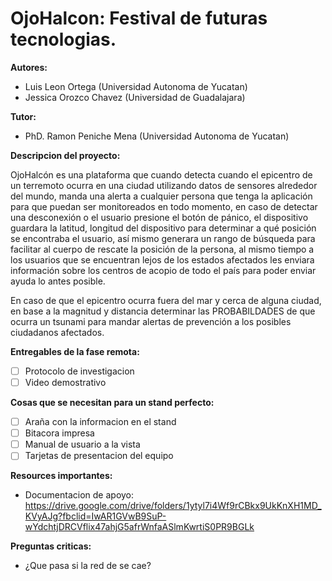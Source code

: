 # OjoHalcon: Festival de futuras tecnologias.
**Autores:**

- Luis Leon Ortega (Universidad Autonoma de Yucatan)
- Jessica Orozco Chavez (Universidad de Guadalajara)

**Tutor:**

- PhD. Ramon Peniche Mena (Universidad Autonoma de Yucatan)

**Descripcion del proyecto:**

OjoHalcón es una plataforma que cuando detecta cuando el epicentro de un terremoto ocurra en una ciudad utilizando datos de sensores alrededor del mundo, manda una alerta a cualquier persona que tenga la aplicación para que puedan ser monitoreados en todo momento, en caso de detectar una desconexión o el usuario presione el botón de pánico, el dispositivo guardara la latitud, longitud del dispositivo para determinar a qué posición se encontraba el usuario, así mismo generara un rango de búsqueda para facilitar al cuerpo de rescate la posición de la persona, al mismo tiempo a los usuarios que se encuentran lejos de los estados afectados les enviara información sobre los centros de acopio de todo el país para poder enviar ayuda lo antes posible.

En caso de que el epicentro ocurra fuera del mar y cerca de alguna ciudad, en base a la magnitud y distancia determinar las PROBABILDADES de que ocurra un tsunami para mandar alertas de prevención a los posibles ciudadanos afectados.

**Entregables de la fase remota:**

- [ ] Protocolo de investigacion
- [ ] Video demostrativo

**Cosas que se necesitan para un stand perfecto:**

- [ ] Araña con la informacion en el stand
- [ ] Bitacora impresa
- [ ] Manual de usuario a la vista
- [ ] Tarjetas de presentacion del equipo

**Resources importantes:**

- Documentacion de apoyo: https://drive.google.com/drive/folders/1ytyl7i4Wf9rCBkx9UkKnXH1MD_KVyAJg?fbclid=IwAR1GVwB9SuP-wYdchtjDRCVflix47ahjG5afrWnfaASlmKwrtiS0PR9BGLk

**Preguntas criticas:**

- ¿Que pasa si la red de se cae?